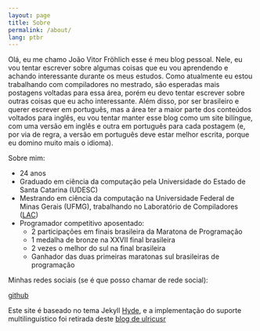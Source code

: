```yaml
---
layout: page
title: Sobre
permalink: /about/
lang: ptbr
---
```


Olá, eu me chamo João Vitor Fröhlich esse é meu blog pessoal. Nele, eu vou tentar escrever sobre algumas coisas que eu vou aprendendo e achando interessante durante os meus estudos. Como atualmente eu estou trabalhando com compiladores no mestrado, são esperadas mais postagens voltadas para essa área, porém eu devo tentar escrever sobre outras coisas que eu acho interessante. Além disso, por ser brasileiro e querer escrever em português, mas a área ter a maior parte dos conteúdos voltados para inglês, eu vou tentar manter esse blog como um site bilíngue, com uma versão em inglês e outra em português para cada postagem (e, por via de regra, a versão em português deve estar melhor escrita, porque eu domino muito mais o idioma).

Sobre mim:

- 24 anos
- Graduado em ciência da computação pela Universidade do Estado de Santa Catarina (UDESC)
- Mestrando em ciência da computação na Universidade Federal de Minas Gerais (UFMG), trabalhando no Laboratório de Compiladores ([LAC](https://lac-dcc.github.io/))
- Programador competitivo aposentado:
    - 2 participações em finais brasileira da Maratona de Programação
    - 1 medalha de bronze na XXVII final brasileira
    - 2 vezes o melhor do sul na final brasileira
    - Ganhador das duas primeiras maratonas sul brasileiras de programação

Minhas redes sociais (se é que posso chamar de rede social):

[github](https://github.com/joao-frohlich)

Este site é baseado no tema Jekyll [Hyde](https://hyde.getpoole.com/), e a implementação do suporte multilinguístico foi retirada deste [blog de ulricusr](https://www.rueth.info/multilingual-github-pages/)